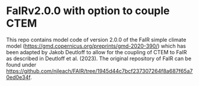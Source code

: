 # FaIRv2.0.0 with option to couple CTEM
This repo contains model code of version 2.0.0 of the FaIR simple climate model (https://gmd.copernicus.org/preprints/gmd-2020-390/)
which has been adapted by Jakob Deutloff to allow for the coupling of CTEM to FaIR as described in Deutloff et al. (2023).
The original repository of FaIR can be found under https://github.com/njleach/FAIR/tree/1945d44c7bcf237307264f8a687f65a70ed0e34f.


